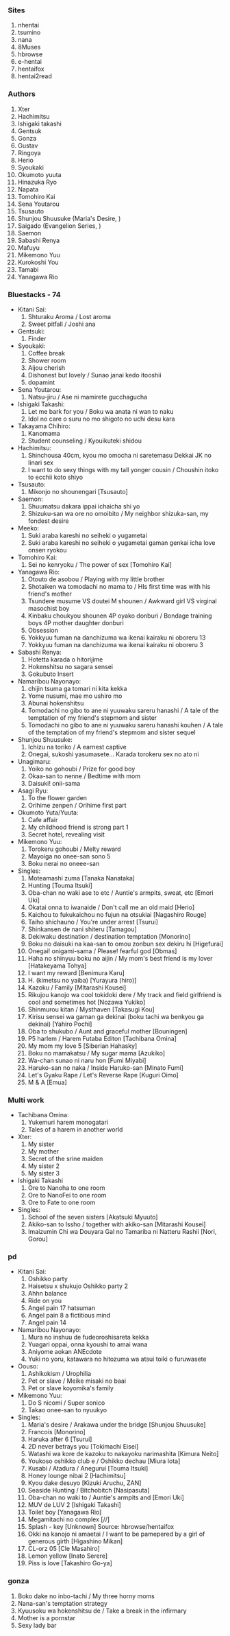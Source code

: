 ### Sites
1. nhentai
1. tsumino
1. nana
1. 8Muses
1. hbrowse
1. e-hentai
1. hentaifox
1. hentai2read


### Authors
1. Xter
1. Hachimitsu
1. Ishigaki takashi
1. Gentsuk
1. Gonza
1. Gustav
1. Ringoya
1. Herio
1. Syoukaki
1. Okumoto yuuta
1. Hinazuka Ryo
1. Napata
1. Tomohiro Kai
1. Sena Youtarou
1. Tsusauto
1. Shunjou Shuusuke (Maria's Desire, )
1. Saigado (Evangelion Series, )
1. Saemon
1. Sabashi Renya
1. Mafuyu
1. Mikemono Yuu
1. Kurokoshi You
1. Tamabi
1. Yanagawa Rio


### Bluestacks - 74
-   Kitani Sai:
    1. Shturaku Aroma / Lost aroma
    1. Sweet pitfall / Joshi ana
-   Gentsuki:
    1. Finder
-   Syoukaki:
    1. Coffee break
    1. Shower room
    1. Aijou cherish
    1. Dishonest but lovely / Sunao janai kedo itooshii
    1. dopamint
-   Sena Youtarou:
    1. Natsu-jiru / Ase ni mamirete gucchagucha
-   Ishigaki Takashi:
    1. Let me bark for you / Boku wa anata ni wan to naku
    1. Idol no care o suru no mo shigoto no uchi desu kara
-   Takayama Chihiro:
    1. Kanomama
    1. Student counseling / Kyouikuteki shidou
-   Hachimitsu:
    1. Shinchousa 40cm, kyou mo omocha ni saretemasu Dekkai JK no linari sex
    1. I want to do sexy things with my tall yonger cousin / Choushin itoko to ecchii koto shiyo
-   Tsusauto:
    1. Mikonjo no shounengari [Tsusauto]
-   Saemon:
    1. Shuumatsu dakara ippai ichaicha shi yo
    1. Shizuku-san wa ore no omoibito / My neighbor shizuka-san, my fondest desire
-   Meeko:
    1. Suki araba kareshi no seiheki o yugametai
    1. Suki araba kareshi no seiheki o yugametai gaman genkai icha love onsen ryokou
-   Tomohiro Kai:
    1. Sei no kenryoku / The power of sex [Tomohiro Kai]
-   Yanagawa Rio:
    1. Otouto de asobou / Playing with my little brother
    1. Shotaiken wa tomodachi no mama to / HIs first time was with his friend's mother
    1. Tsundere musume VS doutei M shounen / Awkward girl VS virginal masochist boy
    1. Kinbaku choukyou shounen 4P oyako donburi / Bondage training boys 4P mother daughter donburi
    1. Obsession
    1. Yokkyuu fuman na danchizuma wa ikenai kairaku ni oboreru 13
    1. Yokkyuu fuman na danchizuma wa ikenai kairaku ni oboreru 3
-   Sabashi Renya:
    1. Hotetta karada o hitorijime
    1. Hokenshitsu no sagara sensei
    1. Gokubuto Insert
-   Namaribou Nayonayo:
    1. chijin tsuma ga tomari ni kita kekka
    1. Yome nusumi, mae mo ushiro mo
    1. Abunai hokenshitsu
    1. Tomodachi no gibo to ane ni yuuwaku sareru hanashi / A tale of the temptation of my friend's stepmom and sister
    1. Tomodachi no gibo to ane ni yuuwaku sareru hanashi kouhen / A tale of the temptation of my friend's stepmom and sister sequel
-   Shunjou Shuusuke:
    1. Ichizu na toriko / A earnest captive
    1. Onegai, sukoshi yasumasete... Karada torokeru sex no ato ni
-   Unagimaru:
    1. Yoiko no gohoubi / Prize for good boy
    1. Okaa-san to nenne / Bedtime with mom
    1. Daisuki! onii-sama
-   Asagi Ryu:
    1. To the flower garden
    1. Orihime zenpen / Orihime first part
-   Okumoto Yuta/Yuuta:
    1. Cafe affair
    1. My childhood friend is strong part 1
    1. Secret hotel, revealing visit
-   Mikemono Yuu:
    1. Torokeru gohoubi / Melty reward
    1. Mayoiga no onee-san sono 5
    1. Boku nerai no oneee-san
-   Singles:
    1. Moteamashi zuma [Tanaka Nanataka]
    1. Hunting [Touma Itsuki]
    1. Oba-chan no waki ase to etc / Auntie's armpits, sweat, etc [Emori Uki]
    1. Okatai onna to iwanaide / Don't call me an old maid [Herio]
    1. Kaichou to fukukaichou no fujun na otsukiai [Nagashiro Rouge]
    1. Taiho shichauno / You're under arrest [Tsurui]
    1. Shinkansen de nani shiteru [Tamagou]
    1. Dekiwaku destination / destination temptation [Monorino]
    1. Boku no daisuki na kaa-san to omou zonbun sex dekiru hi [Higefurai]
    1. Onegai! onigami-sama / Please! fearful god [Obmas]
    1. Haha no shinyuu boku no aijin / My mom's best friend is my lover [Hatakeyama Tohya]
    1. I want my reward [Benimura Karu]
    1. H. (kimetsu no yaiba) [Yurayura (hiro)]
    1. Kazoku / Family [MItarashi Kousei]
    1. Rikujou kanojo wa cool tokidoki dere / My track and field girlfriend is cool and sometimes hot [Nozawa Yukiko]
    1. Shinmurou kitan / Mysthaven [Takasugi Kou]
    1. Kirisu sensei wa gaman ga dekinai (boku tachi wa benkyou ga dekinai) [Yahiro Pochi]
    1. Oba to shukubo / Aunt and graceful mother [Bouningen]
    1. P5 harlem / Harem Futaba Editon [Tachibana Omina]
    1. My mom my love 5 [Siberian Hahasky]
    1. Boku no mamakatsu / My sugar mama [Azukiko]
    1. Wa-chan sunao ni naru hon [Fumi Miyabi]
    1. Haruko-san no naka / Inside Haruko-san [Minato Fumi]
    1. Let's Gyaku Rape / Let's Reverse Rape [Kuguri Oimo]
    1. M & A [Emua]

### Multi work
-   Tachibana Omina:
    1. Yukemuri harem monogatari
    1. Tales of a harem in another world
-   Xter:
    1. My sister
    1. My mother
    1. Secret of the srine maiden
    1. My sister 2
    1. My sister 3
-   Ishigaki Takashi
    1. Ore to Nanoha to one room
    1. Ore to NanoFei to one room
    1. Ore to Fate to one room
-   Singles:
    1. School of the seven sisters [Akatsuki Myuuto]
    1. Akiko-san to Issho / together with akiko-san [Mitarashi Kousei]
    1. Imaizumin Chi wa Douyara Gal no Tamariba ni Natteru Rashii [Nori, Gorou]

### pd
-   Kitani Sai:
    1. Oshikko party
    1. Haisetsu x shukujo Oshikko party 2
    1. Ahhn balance
    1. Ride on you
    1. Angel pain 17 hatsuman
    1. Angel pain 8 a fictitious mind
    1. Angel pain 14
-   Namaribou Nayonayo:
    1. Mura no inshuu de fudeoroshisareta kekka
    1. Yuagari oppai, onna kyoushi to amai wana
    1. Aniyome aokan ANEcdote
    1. Yuki no yoru, katawara no hitozuma wa atsui toiki o furuwasete
-   Oouso:
    1. Ashikokism / Urophilia
    1. Pet or slave / Meike misaki no baai
    1. Pet or slave koyomika's family
-   Mikemono Yuu:
    1. Do S nicomi / Super sonico
    1. Takao onee-san to nyuukyo
-   Singles:
    1. Maria's desire / Arakawa under the bridge [Shunjou Shuusuke]
    1. Francois [Monorino]
    1. Haruka after 6 [Tsurui]
    1. 2D never betrays you [Tokimachi Eisei]
    1. Watashi wa kore de kazoku to nakayoku narimashita [Kimura Neito]
    1. Youkoso oshikko club e / Oshikko dechau [Miura Iota]
    1. Kusabi / Atadura / Anegurui [Touma Itsuki]
    1. Honey lounge nibai 2 [Hachimitsu]
    1. Kyou dake desuyo [Kizuki Aruchu, ZAN]
    1. Seaside Hunting / Bitchobitch [Nasipasuta]
    1. Oba-chan no waki to / Auntie's armpits and [Emori Uki]
    1. MUV de LUV 2 [Ishigaki Takashi]
    1. Toilet boy [Yanagawa Rio]
    1. Megamitachi no complex [//]
    1. Splash - key [Unknown] Source: hbrowse/hentaifox
    1. Okki na kanojo ni amaetai / I want to be pamepered by a girl of generous girth [Higashino Mikan]
    1. CL-orz 05 [Cle Masahiro]
    1. Lemon yellow [Inato Serere]
    1. Piss is love [Takashiro Go-ya]

### gonza
1. Boko dake no inbo-tachi / My three horny moms
1. Nana-san's temptation strategy
1. Kyuusoku wa hokenshitsu de / Take a break in the infirmary
1. Mother is a pornstar
1. Sexy lady bar


